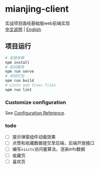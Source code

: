 # mianjing-client
实战项目面经基础版web前端实现  
[中文说明](README.md) | [English](README-en.md)
## 项目运行
```sh
# 安装依赖
npm install
# 启动服务
npm run serve
# 项目打包
npm run build
# Lints and fixes files
npm run lint
```

### Customize configuration
See [Configuration Reference](https://cli.vuejs.org/config/).

### todo
- [ ] 提示弹窗组件动画效果
- [ ] 点赞和收藏数据提交至后端，后端开放接口
- [ ] 编写`visits`访问量算法，渲染info数据
- [ ] 收藏页
- [ ] 喜欢页